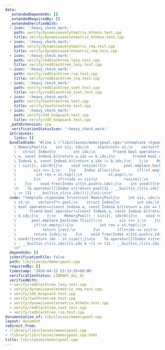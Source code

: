 ```yaml
---
data:
  _extendedDependsOn: []
  _extendedRequiredBy: []
  _extendedVerifiedWith:
  - icon: ':heavy_check_mark:'
    path: verify/dynamicwaveletmatrix_kthmin.test.cpp
    title: verify/dynamicwaveletmatrix_kthmin.test.cpp
  - icon: ':heavy_check_mark:'
    path: verify/dynamicwaveletmatrix_rmq.test.cpp
    title: verify/dynamicwaveletmatrix_rmq.test.cpp
  - icon: ':heavy_check_mark:'
    path: verify/redblacktree_lazy.test.cpp
    title: verify/redblacktree_lazy.test.cpp
  - icon: ':heavy_check_mark:'
    path: verify/redblacktree_rsq.test.cpp
    title: verify/redblacktree_rsq.test.cpp
  - icon: ':heavy_check_mark:'
    path: verify/redblacktree_sset.test.cpp
    title: verify/redblacktree_sset.test.cpp
  - icon: ':heavy_check_mark:'
    path: verify/twothreetree.test.cpp
    title: verify/twothreetree.test.cpp
  - icon: ':heavy_check_mark:'
    path: verify/zdd_knapsack.test.cpp
    title: verify/zdd_knapsack.test.cpp
  _pathExtension: cpp
  _verificationStatusIcon: ':heavy_check_mark:'
  attributes:
    links: []
  bundledCode: "#line 1 \"lib/classes/memorypool.cpp\"\ntemplate <typename T>\nstruct\
    \ MemoryPool{\n    int siz, idx;\n    stack<int> st;\n    vector<T*> pool;\n \
    \   struct Index{\n        int idx;\n        friend bool operator==(const Index&\
    \ a, const Index& b){return a.idx == b.idx;}\n        friend bool operator!=(const\
    \ Index& a, const Index& b){return a.idx != b.idx;}\n    };\n    MemoryPool()\
    \ : siz(1), idx(0){}\n    void resize(){\n        pool.emplace_back(new T[siz]);\n\
    \        siz <<= 1;\n    }\n    Index alloc(){\n        if(!st.empty()){\n   \
    \         int res = st.top();\n            st.pop();\n            return {res};\n\
    \        }\n        if(++idx == siz)\n            resize();\n        return {idx};\n\
    \    }\n    void free(Index x){st.push(x.idx);}\n    int used(){return idx - st.size();}\n\
    \n    T& operator[](Index x){return pool[31 - __builtin_clz(x.idx)][x.idx & ~(1\
    \ << (31 - __builtin_clz(x.idx)))];}\n};\n\n"
  code: "template <typename T>\nstruct MemoryPool{\n    int siz, idx;\n    stack<int>\
    \ st;\n    vector<T*> pool;\n    struct Index{\n        int idx;\n        friend\
    \ bool operator==(const Index& a, const Index& b){return a.idx == b.idx;}\n  \
    \      friend bool operator!=(const Index& a, const Index& b){return a.idx !=\
    \ b.idx;}\n    };\n    MemoryPool() : siz(1), idx(0){}\n    void resize(){\n \
    \       pool.emplace_back(new T[siz]);\n        siz <<= 1;\n    }\n    Index alloc(){\n\
    \        if(!st.empty()){\n            int res = st.top();\n            st.pop();\n\
    \            return {res};\n        }\n        if(++idx == siz)\n            resize();\n\
    \        return {idx};\n    }\n    void free(Index x){st.push(x.idx);}\n    int\
    \ used(){return idx - st.size();}\n\n    T& operator[](Index x){return pool[31\
    \ - __builtin_clz(x.idx)][x.idx & ~(1 << (31 - __builtin_clz(x.idx)))];}\n};\n\
    \n"
  dependsOn: []
  isVerificationFile: false
  path: lib/classes/memorypool.cpp
  requiredBy: []
  timestamp: '2020-04-21 23:33:35+09:00'
  verificationStatus: LIBRARY_ALL_AC
  verifiedWith:
  - verify/redblacktree_lazy.test.cpp
  - verify/dynamicwaveletmatrix_rmq.test.cpp
  - verify/zdd_knapsack.test.cpp
  - verify/twothreetree.test.cpp
  - verify/dynamicwaveletmatrix_kthmin.test.cpp
  - verify/redblacktree_sset.test.cpp
  - verify/redblacktree_rsq.test.cpp
documentation_of: lib/classes/memorypool.cpp
layout: document
redirect_from:
- /library/lib/classes/memorypool.cpp
- /library/lib/classes/memorypool.cpp.html
title: lib/classes/memorypool.cpp
---
```

